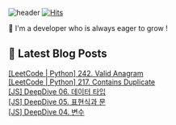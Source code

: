 

![header](https://capsule-render.vercel.app/api?type=venom&height=300&color=gradient&text=Hello%20!&textBg=false&fontSize=70&animation=blink&section=header&reversal=false)
[![Hits](https://hits.seeyoufarm.com/api/count/incr/badge.svg?url=https%3A%2F%2Fgithub.com%2Fyesolz%2Fhit-counter&count_bg=%23C6CCFF&title_bg=%23C8C8C8&icon=&icon_color=%23E7E7E7&title=welcome&edge_flat=false)](https://hits.seeyoufarm.com)

🚀 I'm a developer who is always eager to grow !

## 💌 Latest Blog Posts

<a href=https://yesolz.tistory.com/entry/LeetCode-Python-242-Valid-Anagram>[LeetCode | Python] 242. Valid Anagram</a></br><a href=https://yesolz.tistory.com/entry/LeetCode-217-Contains-Duplicate>[LeetCode | Python] 217. Contains Duplicate</a></br><a href=https://yesolz.tistory.com/entry/JS-DeepDive-06-%EB%8D%B0%EC%9D%B4%ED%84%B0-%ED%83%80%EC%9E%85>[JS] DeepDive 06. 데이터 타입</a></br><a href=https://yesolz.tistory.com/entry/JS-DeepDive-05-%ED%91%9C%ED%98%84%EC%8B%9D%EA%B3%BC-%EB%AC%B8>[JS] DeepDive 05. 표현식과 문</a></br><a href=https://yesolz.tistory.com/entry/JS-DeepDive-04-%EB%B3%80%EC%88%98>[JS] DeepDive 04. 변수</a></br>